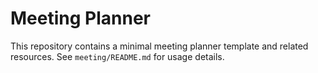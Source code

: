 # Meeting Planner

This repository contains a minimal meeting planner template and related resources. See `meeting/README.md` for usage details.
